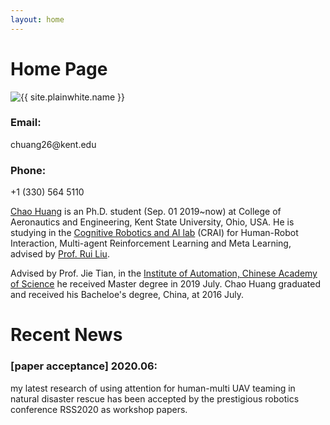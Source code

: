 ```yaml
---
layout: home
---
```

<h1> Home Page </h1>
<section class="container">
  <img src="{{ "/assets/Photo.jpg" | relative_url }}" alt="{{ site.plainwhite.name }}" class="center">
</section>

<h3> Email: </h3> chuang26@kent.edu
<h3> Phone: </h3> +1 (330) 564 5110

[Chao Huang][Chao Huang] is an Ph.D. student (Sep. 01 2019~now) at College of Aeronautics and Engineering, Kent State University, Ohio, USA. He is studying in the [Cognitive Robotics and AI lab][Cognitive Robotics and AI lab] (CRAI) for Human-Robot Interaction, Multi-agent Reinforcement Learning and Meta Learning, advised by [Prof. Rui Liu][Prof. Rui Liu]. 

Advised by Prof. Jie Tian, in the [Institute of Automation, Chinese Academy of Science][Institute of Automation, Chinese Academy of Science] he received Master degree in 2019 July. Chao Huang graduated and received his Bacheloe's degree, China, at 2016 July.  

<h1> Recent News </h1>
<h3>[paper acceptance] 2020.06:</h3> my latest research of using attention for human-multi UAV teaming in natural disaster rescue has been accepted by the prestigious robotics conference RSS2020 as workshop papers.

[Cognitive Robotics and AI lab]: https://ruiliurobotics.weebly.com
[Prof. Rui Liu]: https://scholar.google.com/citations?user=wAEi6FUAAAAJ&hl=en&authuser=1
[Institute of Automation, Chinese Academy of Science]:http://www.ia.cas.cn
[BeiHang University]: https://www.buaa.edu.cn
[Chao Huang]: https://scholar.google.com/citations?user=eAyqQIMAAAAJ&hl=en
[Chao Huang other]: https://scholar.google.com/citations?user=66ilK0UAAAAJ&hl=en&authuser=1